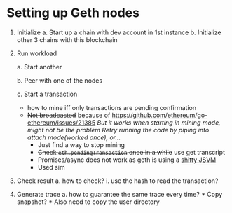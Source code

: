 # Setting up Geth nodes

1. Initialize
    a. Start up a chain with dev account in 1st instance
    b. Initialize other 3 chains with this blockchain
2. Run workload

    a. Start another

    b. Peer with one of the nodes

    c. Start a transaction
    * how to mine iff only transactions are pending confirmation
    * <s>Not broadcasted</s>
        because of https://github.com/ethereum/go-ethereum/issues/21385
        *But it works when starting in mining mode, might not be the problem*
        *Retry running the code by piping into attach mode(worked once), or...*
        * Just find a way to stop mining
        * <s>Check `eth.pendingTransaction` once in a while</s> use get transcript
         * Promises/async does not work as geth is using a [shitty JSVM](https://geth.ethereum.org/docs/interface/javascript-console#Caveats)
         * Used sim

3. Check result
    a. how to check?
        i. use the hash to read the transaction?

4. Generate trace
    a. how to guarantee the same trace every time?
        * Copy snapshot?
         * Also need to copy the user directory
        
        
